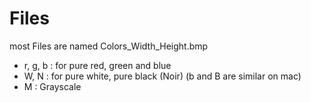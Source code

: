 # Files

most Files are named Colors_Width_Height.bmp
- r, g, b : for pure red, green and blue
- W, N : for pure white, pure black (Noir) (b and B are similar on mac)
- M : Grayscale  
